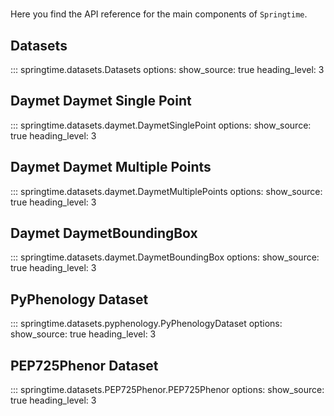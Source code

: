 #

Here you find the API reference for the main components of `Springtime`.

## Datasets

::: springtime.datasets.Datasets
    options:
      show_source: true
      heading_level: 3

## Daymet Daymet Single Point

::: springtime.datasets.daymet.DaymetSinglePoint
    options:
      show_source: true
      heading_level: 3

## Daymet Daymet Multiple Points

::: springtime.datasets.daymet.DaymetMultiplePoints
    options:
      show_source: true
      heading_level: 3

## Daymet DaymetBoundingBox

::: springtime.datasets.daymet.DaymetBoundingBox
    options:
      show_source: true
      heading_level: 3

## PyPhenology Dataset

::: springtime.datasets.pyphenology.PyPhenologyDataset
    options:
      show_source: true
      heading_level: 3

## PEP725Phenor Dataset

::: springtime.datasets.PEP725Phenor.PEP725Phenor
    options:
      show_source: true
      heading_level: 3